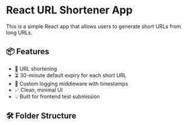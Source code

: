 # React URL Shortener App

This is a simple React app that allows users to generate short URLs from long URLs.

## 📦 Features

- 🔗 URL shortening
- ⏳ 30-minute default expiry for each short URL
- 🧾 Custom logging middleware with timestamps
- ✅ Clean, minimal UI
- 💡 Built for frontend test submission

## 🛠️ Folder Structure


